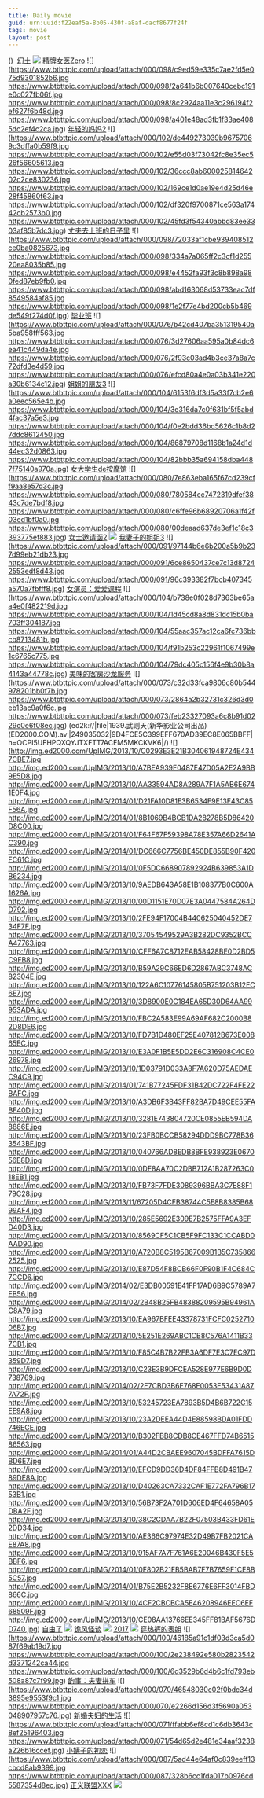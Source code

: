 ```yaml
---
title: Daily movie
guid: urn:uuid:f22eaf5a-8b05-430f-a8af-dacf8677f24f
tags: movie
layout: post
---
```


()
![]()
[幻土](ed2k://|file|幻土.720p.BD中字[最新电影www.66e.cc](ED2000.COM).mp4|1052190562|3E398F4E0A30D14AB761537DC4472937|h=HUQF7EOWK7BG7Y7NG67EASMLCMM37PZT|/幻土.720p.BD中字.mp4)
![](https://tu.66vod.net/2019/1216.jpg)
[精牌女医Zero](magnet:?xt=urn:btih:PJY32LEGRWXGDBGBAH3SN3CFZETKYL6P56)
![](https://www.btbttpic.com/upload/attach/000/098/c9ed59e335c7ae2fd5e075d9301852b6.jpg
https://www.btbttpic.com/upload/attach/000/098/2a641b6b007640cebc191e0c027fb06f.jpg
https://www.btbttpic.com/upload/attach/000/098/8c2924aa11e3c296194f2ef627f6b48d.jpg
https://www.btbttpic.com/upload/attach/000/098/a401e48ad3fb1f33ae4085dc2ef4c2ca.jpg)
[年轻的妈妈2](magnet:?xt=urn:btih22:PJYLEGRWXGDBGBAH3SN3CFZETKYL6P56)
![](https://www.btbttpic.com/upload/attach/000/102/de449273039b96757069c3dffa0b59f9.jpg
https://www.btbttpic.com/upload/attach/000/102/e55d03f73042fc8e35ec526f56605613.jpg
https://www.btbttpic.com/upload/attach/000/102/36ccc8ab60002581464202c2ce830236.jpg
https://www.btbttpic.com/upload/attach/000/102/169ce1d0ae19e4d25d46e28f45860f63.jpg
https://www.btbttpic.com/upload/attach/000/102/df320f9700871ce563a17442cb2573b0.jpg
https://www.btbttpic.com/upload/attach/000/102/45fd3f54340abbd83ee3303af85b7dc3.jpg)
[丈夫去上班的日子里](magnet:?xt=urn:btih:11PJYLEGRWXGDBGBAH3SN3CFZETKYL6P56)
![](https://www.btbttpic.com/upload/attach/000/098/72033af1cbe939408512ce0ba0825673.jpg
https://www.btbttpic.com/upload/attach/000/098/334a7a065ff2c3cf1d25520ea8035b85.jpg
https://www.btbttpic.com/upload/attach/000/098/e4452fa93f3c8b898a980fed87eb9fb0.jpg
https://www.btbttpic.com/upload/attach/000/098/abd163068d53733eac7df8549584af85.jpg
https://www.btbttpic.com/upload/attach/000/098/1e2f77e4bd200cb5b469de549f274d0f.jpg)
[毕业班](magnet:?xt=urn:btih:PJYLEG2RWXGDBGBAH3SN3CFZETKYL6P56)
![](https://www.btbttpic.com/upload/attach/000/076/b42cd407ba351319540a5ba958fff563.jpg
https://www.btbttpic.com/upload/attach/000/076/3d27606aa595a0b84dc6ea41c449da4e.jpg
https://www.btbttpic.com/upload/attach/000/076/2f93c03ad4b3ce37a8a7c72dfd3e4d59.jpg
https://www.btbttpic.com/upload/attach/000/076/efcd80a4e0a03b341e220a30b6134c12.jpg)
[姐姐的朋友3](magnet:?xt=urn:btih:PJYL2EGRWXGDBGBAH3SN3CFZETKYL6P56)
![](https://www.btbttpic.com/upload/attach/000/104/6153f6df3d5a33f7cb2e6a0eec565e4b.jpg
https://www.btbttpic.com/upload/attach/000/104/3e316da7c0f631bf5f5abd4fac37a5e3.jpg
https://www.btbttpic.com/upload/attach/000/104/f0e2bdd36bd5626c1b8d27ddc8612450.jpg
https://www.btbttpic.com/upload/attach/000/104/86879708d1168b1a24d1d44ec32d0863.jpg
https://www.btbttpic.com/upload/attach/000/104/82bbb35a694158dba4487f75140a970a.jpg)
[女大学生de按摩馆](magnet:?xt=urn:btih:PJYL3EGRWXGDBGBAH3SN3CFZETKYL6P56)
![](https://www.btbttpic.com/upload/attach/000/080/7e863eba165f67cd239cff9aa8e57d3c.jpg
https://www.btbttpic.com/upload/attach/000/080/780584cc7472319dfef3843c7de7bdf8.jpg
https://www.btbttpic.com/upload/attach/000/080/c6ffe96b68920706a1f42f03ed1bf0a0.jpg
https://www.btbttpic.com/upload/attach/000/080/00deaad637de3ef1c18c3393775ef883.jpg)
[女士邀请函2](magnet:?xt=urn:btih:PJYLEGR4WXGDBGBAH3SN3CFZETKYL6P56)
![](https://www.btbttpic.com/upload/attach/000/093/c843f8200eeaf3fbfa40de107f5590c9.jpg)
[我妻子的姐姐3](magnet:?xt=urn:btih:PJYLEGRWX2GDBGBAH3SN3CFZETKYL6P56)
![](https://www.btbttpic.com/upload/attach/000/091/97144b6e6b200a5b9b237d99eb21db23.jpg
https://www.btbttpic.com/upload/attach/000/091/6ce8650437ce7c13d87242553edf8d43.jpg
https://www.btbttpic.com/upload/attach/000/091/96c393382f7bcb407345a570a7fbfff8.jpg)
[女演员：爱爱课程](magnet:?xt=urn:btih:P3JYLEGRWXGDBGBAH3SN3CFZETKYL6P56)
![](https://www.btbttpic.com/upload/attach/000/104/b738e0f028d7363be65aa4e0f482219d.jpg
https://www.btbttpic.com/upload/attach/000/104/1d45cd8a8d831dc15b0ba703ff304187.jpg
https://www.btbttpic.com/upload/attach/000/104/55aac357ac12ca6fc736bbcb8713481b.jpg
https://www.btbttpic.com/upload/attach/000/104/f91b253c22961f1067499e1c6765c775.jpg
https://www.btbttpic.com/upload/attach/000/104/79dc405c156f4e9b30b8a4143a44778c.jpg)
[美味的客房沙龙服务](magnet:?xt=urn:bt1ih:PJYLEGRWXGDBGBAH3SN3CFZETKYL6P56)
![](https://www.btbttpic.com/upload/attach/000/073/c32d33fca9806c80b544978201bb0f7b.jpg
https://www.btbttpic.com/upload/attach/000/073/2864a2b32731c326d3d0eb13ac9a0f6c.jpg
https://www.btbttpic.com/upload/attach/000/073/feb23327093a6c8b91d0229c0e6f08ec.jpg)
(ed2k://|file|1939.武则天(新华影业公司出品)(ED2000.COM).avi|249035032|9D4FCE5C399EFF670AD39EC8E065BBFF|h=OCPI5UFHPQXQYJTXFTT7ACEM5MKCKVK6|/)
![](http://img.ed2000.com/UpIMG/2013/10/C0293E3E21B304061948724E4347CBE7.jpg
http://img.ed2000.com/UpIMG/2013/10/A7BEA939F0487E47D05A2E2A9BB9E5D8.jpg
http://img.ed2000.com/UpIMG/2013/10/AA33594AD8A289A7F1A5AB6E6741E0F4.jpg
http://img.ed2000.com/UpIMG/2014/01/D21FA10D81E3B6534F9E13F43C85F56A.jpg
http://img.ed2000.com/UpIMG/2014/01/8B1069B4BCB1DA28278B5D86420D8C00.jpg
http://img.ed2000.com/UpIMG/2014/01/F64F67F59398A78E357A66D2641AC390.jpg
http://img.ed2000.com/UpIMG/2014/01/DC666C7756BE450DE855B90F420FC61C.jpg
http://img.ed2000.com/UpIMG/2014/01/0F5DC668907892924B639853A1DB6234.jpg
http://img.ed2000.com/UpIMG/2013/10/9AEDB643A58E1B108377B0C600A1626A.jpg
http://img.ed2000.com/UpIMG/2013/10/00D1151E70D07E3A0447584A264DD792.jpg
http://img.ed2000.com/UpIMG/2013/10/2FE94F17004B440625040452DE734F7F.jpg
http://img.ed2000.com/UpIMG/2013/10/37054549529A3B282DC9352BCCA47763.jpg
http://img.ed2000.com/UpIMG/2013/10/CFF6A7C8712EAB58428BE0D2BD5C9FB8.jpg
http://img.ed2000.com/UpIMG/2013/10/B59A29C66ED6D2867ABC3748AC82304E.jpg
http://img.ed2000.com/UpIMG/2013/10/122A6C10776145805B751203B12EC6E7.jpg
http://img.ed2000.com/UpIMG/2013/10/3D8900E0C184EA65D30D64AA99953ADA.jpg
http://img.ed2000.com/UpIMG/2013/10/FBC2A583E99A69AF682C2000B82D8DE6.jpg
http://img.ed2000.com/UpIMG/2013/10/FD7B1D480EF25E407812B673E00865EC.jpg
http://img.ed2000.com/UpIMG/2013/10/E3A0F1B5E5DD2E6C316908C4CE026978.jpg
http://img.ed2000.com/UpIMG/2013/10/1D03791D033A8F7A620D75AEDAEC94C9.jpg
http://img.ed2000.com/UpIMG/2014/01/741B77245FDF31B42DC722F4FE22BAFC.jpg
http://img.ed2000.com/UpIMG/2013/10/A3DB6F3B43FF82BA7D49CEE55FABF40D.jpg
http://img.ed2000.com/UpIMG/2013/10/3281E743804720CE0855EB594DA8886E.jpg
http://img.ed2000.com/UpIMG/2013/10/23FB0BCCB58294DDD9BC778B363543BF.jpg
http://img.ed2000.com/UpIMG/2013/10/040766AD8EDB8BFE938923E067056E8D.jpg
http://img.ed2000.com/UpIMG/2013/10/0DF8AA70C2DBB712A1B287263C018EB1.jpg
http://img.ed2000.com/UpIMG/2013/10/FB73F7FDE3089396BBA3C7E88F179C28.jpg
http://img.ed2000.com/UpIMG/2013/11/67205D4CFB38744C5E8B8385B6899AF4.jpg
http://img.ed2000.com/UpIMG/2013/10/285E5692E309E7B2575FFA9A3EFD40D3.jpg
http://img.ed2000.com/UpIMG/2013/10/8569CF5C1CB5F9FC133C1CCABD0AAD90.jpg
http://img.ed2000.com/UpIMG/2013/10/A720B8C5195B67009B1B5C7358662525.jpg
http://img.ed2000.com/UpIMG/2013/10/E87D54F8BCB66F0F90B1F4C684C7CCD6.jpg
http://img.ed2000.com/UpIMG/2014/02/E3DB00591E41FF17AD6B9C5789A7EB56.jpg
http://img.ed2000.com/UpIMG/2014/02/2B48B25FB48388209595B94961AC8A79.jpg
http://img.ed2000.com/UpIMG/2013/10/EA967BFEE43378731FCFC025271006B7.jpg
http://img.ed2000.com/UpIMG/2013/10/5E251E269ABC1CB8C576A1411B337CB1.jpg
http://img.ed2000.com/UpIMG/2013/10/F85C4B7B22FB3A6DF7E3C7EC97D359D7.jpg
http://img.ed2000.com/UpIMG/2013/10/C23E3B9DFCEA528E977E6B9D0D738769.jpg
http://img.ed2000.com/UpIMG/2014/02/2E7CBD3B6E768E0053E53431A877A72F.jpg
http://img.ed2000.com/UpIMG/2013/10/53245723EA7893B5D4B6B722C15EE9A8.jpg
http://img.ed2000.com/UpIMG/2013/10/23A2DEEA44D4E88598BDA01FDD746ECE.jpg
http://img.ed2000.com/UpIMG/2013/10/B302FBB8CDB8CE467FFD74B651586563.jpg
http://img.ed2000.com/UpIMG/2014/01/A44D2CBAEE9607045BDFFA7615DBD6E7.jpg
http://img.ed2000.com/UpIMG/2013/10/EFCD9DD36D4DF84FFB8D491B4789DE8A.jpg
http://img.ed2000.com/UpIMG/2013/10/D40263CA7332CAF1E772FA796B1753B1.jpg
http://img.ed2000.com/UpIMG/2013/10/56B73F2A701D606ED4F64658A05DBA2F.jpg
http://img.ed2000.com/UpIMG/2013/10/38C2CDAA7B22F07503B433FD61E2DD34.jpg
http://img.ed2000.com/UpIMG/2013/10/AE366C97974E32D49B7FB2021CAE87A8.jpg
http://img.ed2000.com/UpIMG/2013/10/915AF7A7F761A6E20046B430F5E5BBF6.jpg
http://img.ed2000.com/UpIMG/2014/01/0F802B21FB5BAB7F7B7659F1CE8B5C57.jpg
http://img.ed2000.com/UpIMG/2014/01/B75E2B5232F8E6776E6FF3014FBD866C.jpg
http://img.ed2000.com/UpIMG/2013/10/4CF2CBCBCA5E46208946EEC6EF68509F.jpg
http://img.ed2000.com/UpIMG/2013/10/CE08AA13766EE345FF81BAF5676DD740.jpg)
[自由了](ed2k://|file|自由了.720p.BD中字[最新电影www.66e.cc](ED2000.COM).mp4|1171519943|BC74B8CCC2FCB92B2E33F4BD250C6BED|h=D5H5C35EFSIJCKDCCSFSLKVBTCESMLVG|/自由了.720p.BD中字.mp4)
![](https://tu.66vod.net/2019/1203.jpg)
[诡风怪谈](ed2k://|file|诡风怪谈.720p.BD中英双字[最新电影www.66e.cc](ED2000.COM).mp4|657496633|378025A1C757DF8C0E1C768576D56419|h=UXG4FBR7GBV3XBGD4YFRC3JMEBIHH5M3|/诡风怪谈.720p.BD中英双字.mp4)
![](https://tu.66vod.net/2019/1180.jpg)
[2017](magnet:?xt=urn:btih:22621D31A7E08679F60833DC7A899021ED6D848C)
![](https://s1.gztown.net/2019/04/14/.Quien.te.cantara.2018.BD-1080p.X264.AAC.CHS.ENG-99Mp4_previewf93487a5cfcbfeef.jpg)
[穿热裤的表姐](magnet:?xt=urn:btih:7A70B421A36B986130407DC9BB117249AB0BF3FBE)
![](https://www.btbttpic.com/upload/attach/000/100/46185a91c1df03d3ca5d087f69ab19d7.jpg
https://www.btbttpic.com/upload/attach/000/100/2e238492e580b2823542d3371242ca44.jpg
https://www.btbttpic.com/upload/attach/000/100/6d3529b6d4b6c1fd793eb508a87c7f99.jpg)
[韵事：夫妻拼车](magnet:?xt=urn:btih:7A705B21A36B986130407DC9BB117249AB0BF3FBE)
![](https://www.btbttpic.com/upload/attach/000/070/46548030c02f0bdc34d3895e9553f9c1.jpg
https://www.btbttpic.com/upload/attach/000/070/e2266d156d3f5690a053048907957c76.jpg)
[新婚夫妇的生活](magnet:?xt=urn:btih:7A7450B21A36B986130407DC9BB117249AB0BF3FBE)
![](https://www.btbttpic.com/upload/attach/000/071/ffabb6ef8cd1c6db3643c8ef25196403.jpg
https://www.btbttpic.com/upload/attach/000/071/54d65d2e481e34aaf3238a226b16ccef.jpg)
[小姨子的初恋](magnet:?xt=urn:btih:7A70B121A36B986130407DC9BB117249AB0BF3FBE)
![](https://www.btbttpic.com/upload/attach/000/087/5ad44e64af0c839eeff13cbcd8ab9399.jpg
https://www.btbttpic.com/upload/attach/000/087/328b6cc1fda017b0976cd5587354d8ec.jpg)
[正义联盟XXX](magnet:?xt=urn:btih:7A70B21A36B986130407DC9BB117249AB0BF3FBE)
![](https://www.btbttpic.com/upload/attach/000/064/c567589d9e412d3414c171026c39835d.jpg)
